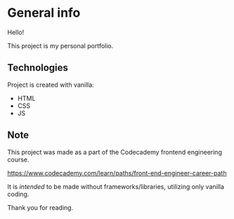 # General info

Hello!

This project is my personal portfolio.
	
## Technologies
Project is created with vanilla:
* HTML
* CSS
* JS

## Note
This project was made as a part of the Codecademy frontend engineering course.

https://www.codecademy.com/learn/paths/front-end-engineer-career-path

It is *intended* to be made without frameworks/libraries, utilizing only vanilla coding.

Thank you for reading.
